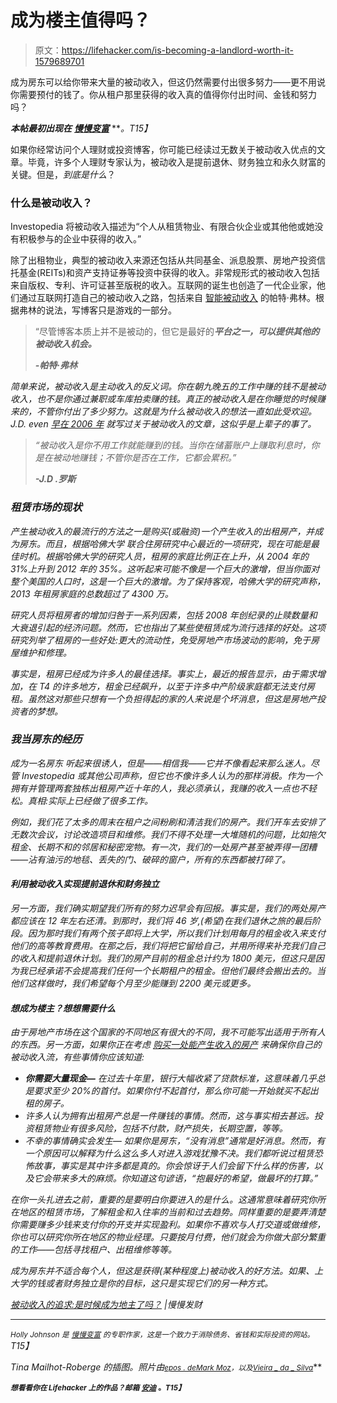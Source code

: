 # 成为楼主值得吗？

> 原文：<https://lifehacker.com/is-becoming-a-landlord-worth-it-1579689701>

成为房东可以给你带来大量的被动收入，但这仍然需要付出很多努力——更不用说你需要预付的钱了。你从租户那里获得的收入真的值得你付出时间、金钱和努力吗？



***本帖最初出现在*** [***慢慢变富***](http://www.getrichslowly.org/blog/2014/05/21/the-pursuit-of-passive-income-is-it-time-to-become-a-landlord/) ***。*T15】**

如果你经常访问个人理财或投资博客，你可能已经读过无数关于被动收入优点的文章。毕竟，许多个人理财专家认为，被动收入是提前退休、财务独立和永久财富的关键。但是，*到底是什么*？

### 什么是被动收入？

Investopedia 将被动收入描述为“个人从租赁物业、有限合伙企业或其他他或她没有积极参与的企业中获得的收入。”

除了出租物业，典型的被动收入来源还包括从共同基金、派息股票、房地产投资信托基金(REITs)和资产支持证券等投资中获得的收入。非常规形式的被动收入包括来自版权、专利、许可证甚至版税的收入。互联网的诞生也创造了一代企业家，他们通过互联网打造自己的被动收入之路，包括来自 [智能被动收入](http://www.smartpassiveincome.com/how-to-really-profit-from-your-blog/) 的帕特·弗林。根据弗林的说法，写博客只是游戏的一部分。

> “尽管博客本质上并不是被动的，但它是最好的***平台之一，可以提供其他的被动收入机会。***
> 
> ***-帕特·弗林***

*简单来说，被动收入是主动收入的反义词。你在朝九晚五的工作中赚的钱不是被动收入，也不是你通过兼职或车库拍卖赚的钱。*真正的被动收入*是在你睡觉的时候赚来的，不管你付出了多少努力。这就是为什么被动收入的想法一直如此受欢迎。J.D. even [早在 2006 年](http://www.getrichslowly.org/blog/2006/07/17/toward-financial-independence/) 就写过关于被动收入的文章，这似乎是上辈子的事了。*

> *“被动收入是你不用工作就能赚到的钱。当你在储蓄账户上赚取利息时，你是在被动地赚钱；不管你是否在工作，它都会累积。”*
> 
> ***-J.D .罗斯***

### *租赁市场的现状*

*产生被动收入的最流行的方法之一是购买(或融资)一个产生收入的出租房产，并成为房东。而且，根据哈佛大学 联合住房研究中心最近的一项研究，现在可能是最佳时机。根据哈佛大学的研究人员，租房的家庭比例正在上升，从 2004 年的 31%上升到 2012 年的 35%。这听起来可能不像是一个巨大的激增，但当你面对整个美国的人口时，这是一个巨大的激增。为了保持客观，哈佛大学的研究声称，2013 年租房家庭的总数超过了 4300 万。*

*研究人员将租房者的增加归咎于一系列因素，包括 2008 年创纪录的止赎数量和大衰退引起的经济问题。然而，它也指出了某些使租赁成为流行选择的好处。这项研究列举了租房的一些好处:更大的流动性，免受房地产市场波动的影响，免于房屋维护和修理。*

*事实是，租房已经成为许多人的最佳选择。事实上，最近的报告显示，由于需求增加，在 T4 的许多地方，租金已经飙升，以至于许多中产阶级家庭都无法支付房租。虽然这对那些只想有一个负担得起的家的人来说是个坏消息，但这是房地产投资者的梦想。*

### *我当房东的经历*

*成为一名房东 听起来很诱人，但是——相信我——它并不像看起来那么迷人。尽管 Investopedia 或其他公司声称，但它也不像许多人认为的那样消极。作为一个拥有并管理两套独栋出租房产近十年的人，我必须承认，我赚的收入一点也不轻松。真相:*实际上已经做了很多工作。**

*例如，我们花了太多的周末在租户之间粉刷和清洁我们的房产。我们开车去安排了无数次会议，讨论改造项目和维修。我们不得不处理一大堆随机的问题，比如拖欠租金、长期不和的邻居和秘密宠物。有一次，我们的一处房产甚至被弄得一团糟——沾有油污的地毯、丢失的门、破碎的窗户，所有的东西都被打碎了。*

#### *利用被动收入实现提前退休和财务独立*

*另一方面，我们确实期望我们所有的努力迟早会有回报。事实是，我们的两处房产都应该在 12 年左右还清。到那时，我们将 46 岁,(希望)在我们退休之旅的最后阶段。因为那时我们有两个孩子即将上大学，所以我们计划用每月的租金收入来支付他们的高等教育费用。在那之后，我们将把它留给自己，并用所得来补充我们自己的收入和提前退休计划。我们的房产目前的租金总计约为 1800 美元，但这只是因为我已经承诺不会提高我们任何一个长期租户的租金。但他们最终会搬出去的。当他们这样做时，我们希望每个月至少能赚到 2200 美元或更多。*

#### *想成为楼主？想想需要什么*

*由于房地产市场在这个国家的不同地区有很大的不同，我不可能写出适用于所有人的东西。另一方面，如果你正在考虑 [购买一处能产生收入的房产](http://www.getrichslowly.org/blog/2010/01/24/reader-story-rental-properties-for-the-average-joe/) 来确保你自己的被动收入流，有些事情你应该知道:*

*   ***你需要大量现金—** 在过去十年里，银行大幅收紧了贷款标准，这意味着几乎总是要求至少 20%的首付。如果你付不起首付，那么你可能一开始就买不起出租的房子。*
*   *许多人认为拥有出租房产总是一件赚钱的事情。然而，这与事实相去甚远。投资租赁物业有很多风险，包括不付款，财产损失，长期空置，等等。*
*   *不幸的事情确实会发生— 如果你是房东，“没有消息”通常是好消息。然而，有一个原因可以解释为什么这么多人对进入游戏犹豫不决。我们都听说过租赁恐怖故事，事实是其中许多都是真的。你会惊讶于人们会留下什么样的伤害，以及它会带来多大的麻烦。你知道这句谚语，“抱最好的希望，做最坏的打算。”*

*在你一头扎进去之前，重要的是要明白你要进入的是什么。这通常意味着研究你所在地区的租赁市场，了解租金和入住率的当前和过去趋势。同样重要的是要弄清楚你需要赚多少钱来支付你的开支并实现盈利。如果你不喜欢与人打交道或做维修，你也可以研究你所在地区的物业经理。只要按月付费，他们就会为你做大部分繁重的工作——包括寻找租户、出租维修等等。*

*成为房东并不适合每个人，但这是获得(某种程度上)被动收入的好方法。如果、上大学的钱或者财务独立是你的目标，这只是实现它们的另一种方式。*

*[被动收入的追求:是时候成为地主了吗？](http://www.getrichslowly.org/blog/2014/05/21/the-pursuit-of-passive-income-is-it-time-to-become-a-landlord/) |慢慢发财*

* * *

**<small>Holly Johnson 是</small>* [*<small>慢慢变富</small>*](http://www.getrichslowly.com/) *<small>的专职作家，这是一个致力于消除债务、省钱和实际投资的网站。</small>T15】**

*Tina Mailhot-Roberge 的插图。照片由[<small>*epos . de*</small>](https://www.flickr.com/photos/epsos/7459773452/sizes/l)<small></small>*[<small>*Mark Moz*</small>](https://www.flickr.com/photos/106574022@N04/11705613613/sizes/l)<small>*，以及*</small>[<small>*Vieira _ da _ Silva*</small>](https://www.flickr.com/photos/72207105@N02/8377882868/sizes/l)<small></small>**

***<small>*想看看你在 Lifehacker 上的作品？邮箱*</small> [<small>*安迪*</small>](mailto:andy@lifehacker.com) <small>*。*T15】</small>***